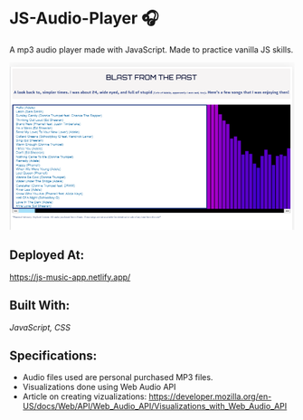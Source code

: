 # JS-Audio-Player :headphones:
A mp3 audio player made with JavaScript. Made to practice vanilla JS skills.

<img src="audio-SS.png" alt="app screenshot">

## Deployed At: 
https://js-music-app.netlify.app/

## Built With:
*JavaScript, CSS*

## Specifications: 
* Audio files used are personal purchased MP3 files.
* Visualizations done using Web Audio API
* Article on creating vizualizations: 
https://developer.mozilla.org/en-US/docs/Web/API/Web_Audio_API/Visualizations_with_Web_Audio_API
